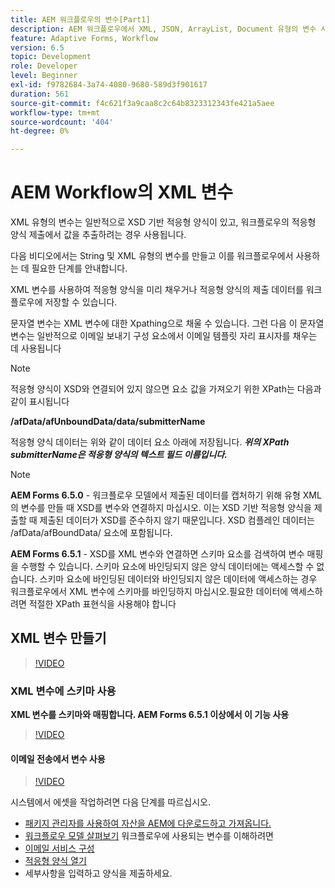 ```yaml
---
title: AEM 워크플로우의 변수[Part1]
description: AEM 워크플로우에서 XML, JSON, ArrayList, Document 유형의 변수 사용
feature: Adaptive Forms, Workflow
version: 6.5
topic: Development
role: Developer
level: Beginner
exl-id: f9782684-3a74-4080-9680-589d3f901617
duration: 561
source-git-commit: f4c621f3a9caa8c2c64b8323312343fe421a5aee
workflow-type: tm+mt
source-wordcount: '404'
ht-degree: 0%

---
```


# AEM Workflow의 XML 변수

XML 유형의 변수는 일반적으로 XSD 기반 적응형 양식이 있고, 워크플로우의 적응형 양식 제출에서 값을 추출하려는 경우 사용됩니다.

다음 비디오에서는 String 및 XML 유형의 변수를 만들고 이를 워크플로우에서 사용하는 데 필요한 단계를 안내합니다.

XML 변수를 사용하여 적응형 양식을 미리 채우거나 적응형 양식의 제출 데이터를 워크플로우에 저장할 수 있습니다.

문자열 변수는 XML 변수에 대한 Xpathing으로 채울 수 있습니다. 그런 다음 이 문자열 변수는 일반적으로 이메일 보내기 구성 요소에서 이메일 템플릿 자리 표시자를 채우는 데 사용됩니다

>[!NOTE]
>
>적응형 양식이 XSD와 연결되어 있지 않으면 요소 값을 가져오기 위한 XPath는 다음과 같이 표시됩니다
>
>**/afData/afUnboundData/data/submitterName**

적응형 양식 데이터는 위와 같이 데이터 요소 아래에 저장됩니다. **_위의 XPath submitterName은 적응형 양식의 텍스트 필드 이름입니다._**

>[!NOTE]
>
>**AEM Forms 6.5.0** - 워크플로우 모델에서 제출된 데이터를 캡처하기 위해 유형 XML의 변수를 만들 때 XSD를 변수와 연결하지 마십시오. 이는 XSD 기반 적응형 양식을 제출할 때 제출된 데이터가 XSD를 준수하지 않기 때문입니다. XSD 컴플레인 데이터는 /afData/afBoundData/ 요소에 포함됩니다.
>
>**AEM Forms 6.5.1** - XSD를 XML 변수와 연결하면 스키마 요소를 검색하여 변수 매핑을 수행할 수 있습니다. 스키마 요소에 바인딩되지 않은 양식 데이터에는 액세스할 수 없습니다. 스키마 요소에 바인딩된 데이터와 바인딩되지 않은 데이터에 액세스하는 경우 워크플로우에서 XML 변수에 스키마를 바인딩하지 마십시오.필요한 데이터에 액세스하려면 적절한 XPath 표현식을 사용해야 합니다

## XML 변수 만들기

>[!VIDEO](https://video.tv.adobe.com/v/26440?quality=12&learn=on)

### XML 변수에 스키마 사용

**XML 변수를 스키마와 매핑합니다. AEM Forms 6.5.1 이상에서 이 기능 사용**

>[!VIDEO](https://video.tv.adobe.com/v/28098?quality=12&learn=on)

#### 이메일 전송에서 변수 사용

>[!VIDEO](https://video.tv.adobe.com/v/26441?quality=12&learn=on)

시스템에서 에셋을 작업하려면 다음 단계를 따르십시오.

* [패키지 관리자를 사용하여 자산을 AEM에 다운로드하고 가져옵니다.](assets/xmlandstringvariable.zip)
* [워크플로우 모델 살펴보기](http://localhost:4502/editor.html/conf/global/settings/workflow/models/vacationrequest.html) 워크플로우에 사용되는 변수를 이해하려면
* [이메일 서비스 구성](https://helpx.adobe.com/experience-manager/6-5/sites/administering/using/notification.html#ConfiguringtheMailService)
* [적응형 양식 열기](http://localhost:4502/content/dam/formsanddocuments/applicationfortimeoff/jcr:content?wcmmode=disabled)
* 세부사항을 입력하고 양식을 제출하세요.
